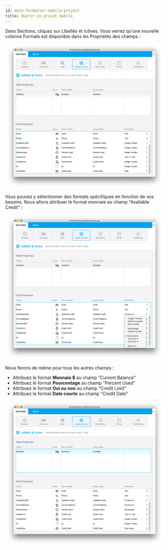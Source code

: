 ```yaml
---
id: data-formatter-mobile-project
title: Ouvrir un projet mobile
---
```

Dans Sections, cliquez sur Libellés et icônes. Vous verrez qu’une nouvelle colonne Formats est disponible dans les Propriétés des champs :

![Data formatter labels icons](assets/data-formatter/data-formatter-labels-icons.png)

Vous pouvez y sélectionner des formats spécifiques en fonction de vos besoins. Nous allons attribuer le format monnaie au champ "Available Credit" :

![Available credit currency](assets/data-formatter/available-credit-currency.png)

Nous ferons de même pour tous les autres champs :

* Attribuez le format **Monnaie $** au champ "Current Balance"
* Attribuez le format **Pourcentage** au champ "Percent Used"
* Attribuez le format **Oui ou non** au champ "Credit Limit"
* Attribuez le format **Date courte** au champ "Credit Date"

![Select field formatters](assets/data-formatter/select-field-formatters.png)